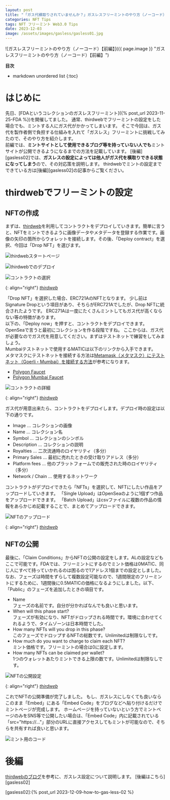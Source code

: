 ```yaml
---
layout: post
title: "「ガス代横取りされていませんか？」ガスレスフリーミントのやり方（ノーコード）【前編】"
categories: NFT Tips
tags: NFT フリーミント Web3.0 Tips
date: 2023-12-03
image: /assets/images/gasless/gasless01.jpg
---
```

![ガスレスフリーミントのやり方（ノーコード）【前編】]({{ page.image }} "ガスレスフリーミントのやり方（ノーコード）【前編】")

**目次**
* markdown unordered list
{:toc}

# はじめに
先日、[FDAというコレクションのガスレスフリーミント]({% post_url 2023-11-25-FDA %})を開催してました。
通常、thirdwebでフリーミントの設定をした場合でも、ミントする人にガス代がかかってしまいます。
そこで今回は、ガス代を製作者側で負担する仕組みを入れて「ガスレス」フリーミントに挑戦してみたので、そのやり方を紹介します。  
前編では、**ミントサイトとして使用できるブログ等を持っていない人でも**ミントサイトが公開できるようになるまでの方法を記載しています。
[後編][gasless02]では、**ガスレスの設定によっては他人がガス代を横取りできる状態になってしまう**ので、その対応策を説明します。
thirdwebでミントの設定までできている方は[後編][gasless02]の記事からご覧ください。

# thirdwebでフリーミントの設定
## NFTの作成
まずは、[thirdweb][thirdweb]を利用してコントラクトをデプロイしていきます。簡単に言うと、NFTをミントできるように画像データやメタデータを登録する作業です。画像の矢印の箇所からウォレットを接続します。その後、「Deploy contract」を選択、今回は「Drop NFT」を選びます。

![thirdwebスタートページ](/assets/images/gasless/gasless_startpage.jpg "thirdwebスタートページ")  

![thirdwebでのデプロイ](/assets/images/gasless/gasless_deploy.jpg "thirdwebでのデプロイ")  

![コントラクトの選択](/assets/images/gasless/gasless_explore.jpg "コントラクトの選択")  

{: align="right"}
*[thirdweb][thirdweb]*

「Drop NFT」を選択した場合、ERC721AのNFTとなります。
少し前はSignature Dropという項目があり、そちらがERC721Aでしたが、Drop NFTに統合されたようです。
ERC271Aは一度にたくさんミントしてもガス代が高くならない等の特徴があります。  
以下の、「Deploy now」を押すと、コントラクトをデプロイできます。OpenSeaで言うと最初にコレクションを作る段階ですね。
ここからは、ガス代が必要なのでガス代を用意してください。まずはテストネットで練習をしてみましょう。  
Mumbaiテストネットで使用するMATICは以下のリンクから入手できます。  
メタマスクにテストネットを接続する方法は[Metamask（メタマスク）にテストネット（Goerli・Mumbai）を接続する方法](https://seoblo.org/metamask-add-testnet/)が参考になります。

- [Polygon Faucet](https://faucet.polygon.technology/)  
- [Polygon Mumbai Faucet](https://mumbaifaucet.com/)  


![コントラクトの詳細](/assets/images/gasless/gasless_contract.jpg "コントラクトの詳細")  

{: align="right"}
*[thirdweb][thirdweb]*

ガス代が用意出来たら、コントラクトをデプロイします。デプロイ時の設定は以下の通りです。
- Image ... コレクションの画像
- Name ... コレクション名
- Symbol ... コレクションのシンボル
- Description ... コレクションの説明
- Royalties ... 二次流通時のロイヤリティ（多分）
- Primary Sales ... 最初に売れたときの受け取りアドレス（多分）
- Platform fees ... 他のプラットフォームでの販売された時のロイヤリティ（多分）
- Network / Chain ... 使用するネットワーク

コントラクトがデプロイできたら「NFTs」を選択して、NFTにしたい作品をアップロードしていきます。
「Single Upload」はOpenSeaのように1個ずつ作品をアップロードできます。
「Batch Upload」はcsvファイルに複数の作品の情報をあらかじめ記載することで、まとめてアップロードできます。

![NFTのアップロード](/assets/images/gasless/gasless_upload.jpg "NFTのアップロード")  

{: align="right"}
*[thirdweb][thirdweb]*

## NFTの公開
最後に、「Claim Conditions」からNFTの公開の設定をします。ALの設定などもここで可能です。FDAでは、フリーミントにするのでミント価格は0MATIC、同じ人にすべて持っていかれるのは困るので1アドレス1個までの設定としました。なお、フェーズは時間をずらして複数設定可能なので、1週間限定のフリーミントにするために、1週間後に0.5MATICの価格になるようにしました。以下、「Public」のフェーズを追加したときの項目です。
- Name  
フェーズの名前です。自分が分かればなんでも良いと思います。
- When will this phase start?  
フェーズが有効になり、NFTがドロップされる時間です。環境に合わせてくれるようで、タイムゾーンは日本時間でした。
- How many NFTs will you drop in this phase?  
このフェーズでドロップするNFTの総数です。Unlimitedは制限なしです。
- How much do you want to charge to claim each NFT?  
ミント価格です。フリーミントの場合は0に設定します。
- How many NFTs can be claimed per wallet?  
1つのウォレットあたりミントできる上限の数です。Unlimitedは制限なしです。

![NFTの公開設定](/assets/images/gasless/gasless_claim.jpg "NFTの公開設定")  

{: align="right"}
*[thirdweb][thirdweb]*

これでNFTの公開準備が完了しました。
もし、ガスレスにしなくても良いならこのまま「Embed」にある「Embed Code」をブログなどへ貼り付けるだけでミントページが完成します。
ホームページを持っていないという方でミントページのみをSNS等で公開したい場合は、「Embed Code」内に記載されている「src="https://..."」部分のURLに直接アクセスしてもミントが可能なので、そちらを共有すれば良いと思います。

![ミント用のコード](/assets/images/gasless/gasless_embed.jpg "ミント用のコード")  


# 後編
[thirdwebのブログ](https://blog.thirdweb.com/guides/setup-gasless-transactions/)を参考に、ガスレス設定について説明します。
[後編はこちら][gasless02]

[thirdweb]:https://thirdweb.com/
[gasless02]:{% post_url 2023-12-09-how-to-gas-less-02 %}

